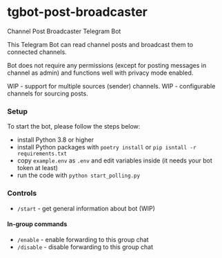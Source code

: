 # tgbot-post-broadcaster

Channel Post Broadcaster Telegram Bot

This Telegram Bot can read channel posts and broadcast them to connected channels.

Bot does not require any permissions (except for posting messages in channel as admin) and functions well with privacy
mode enabled.

WIP - support for multiple sources (sender) channels. WIP - configurable channels for sourcing posts.

### Setup

To start the bot, please follow the steps below:

* install Python 3.8 or higher
* install Python packages with `poetry install` or `pip isntall -r requirements.txt`
* copy `example.env` as `.env` and edit variables inside (it needs your bot token at least)
* run the code with `python start_polling.py`

### Controls

* `/start` - get general information about bot (WIP)

#### In-group commands

* `/enable` - enable forwarding to this group chat
* `/disable` - disable forwarding to this group chat
